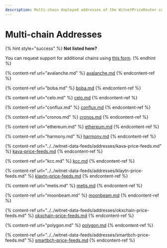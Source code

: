 ```yaml
---
description: Multi-chain deployed addresses of the WitnetPriceRouter contract.
---
```


# Multi-chain Addresses

{% hint style="success" %}
**Not listed here?**

You can request support for additional chains using [this form](https://tally.so/r/wMZDAn).
{% endhint %}

{% content-ref url="avalanche.md" %}
[avalanche.md](avalanche.md)
{% endcontent-ref %}

{% content-ref url="boba.md" %}
[boba.md](boba.md)
{% endcontent-ref %}

{% content-ref url="celo.md" %}
[celo.md](celo.md)
{% endcontent-ref %}

{% content-ref url="conflux.md" %}
[conflux.md](conflux.md)
{% endcontent-ref %}

{% content-ref url="cronos.md" %}
[cronos.md](cronos.md)
{% endcontent-ref %}

{% content-ref url="ethereum.md" %}
[ethereum.md](ethereum.md)
{% endcontent-ref %}

{% content-ref url="harmony.md" %}
[harmony.md](harmony.md)
{% endcontent-ref %}

{% content-ref url="../../witnet-data-feeds/addresses/kava-price-feeds.md" %}
[kava-price-feeds.md](../../witnet-data-feeds/addresses/kava-price-feeds.md)
{% endcontent-ref %}

{% content-ref url="kcc.md" %}
[kcc.md](kcc.md)
{% endcontent-ref %}

{% content-ref url="../../witnet-data-feeds/addresses/klaytn-price-feeds.md" %}
[klaytn-price-feeds.md](../../witnet-data-feeds/addresses/klaytn-price-feeds.md)
{% endcontent-ref %}

{% content-ref url="metis.md" %}
[metis.md](metis.md)
{% endcontent-ref %}

{% content-ref url="moonbeam.md" %}
[moonbeam.md](moonbeam.md)
{% endcontent-ref %}

{% content-ref url="../../witnet-data-feeds/addresses/okxchain-price-feeds.md" %}
[okxchain-price-feeds.md](../../witnet-data-feeds/addresses/okxchain-price-feeds.md)
{% endcontent-ref %}

{% content-ref url="polygon.md" %}
[polygon.md](polygon.md)
{% endcontent-ref %}

{% content-ref url="../../witnet-data-feeds/addresses/smartbch-price-feeds.md" %}
[smartbch-price-feeds.md](../../witnet-data-feeds/addresses/smartbch-price-feeds.md)
{% endcontent-ref %}
